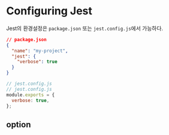 # Configuring Jest

Jest의 환경설정은 `package.json` 또는 `jest.config.js`에서 가능하다. 

```json
// package.json
{
  "name": "my-project",
  "jest": {
    "verbose": true
  }
}
```

```js
// jest.config.js
// jest.config.js
module.exports = {
  verbose: true,
};
```


## option